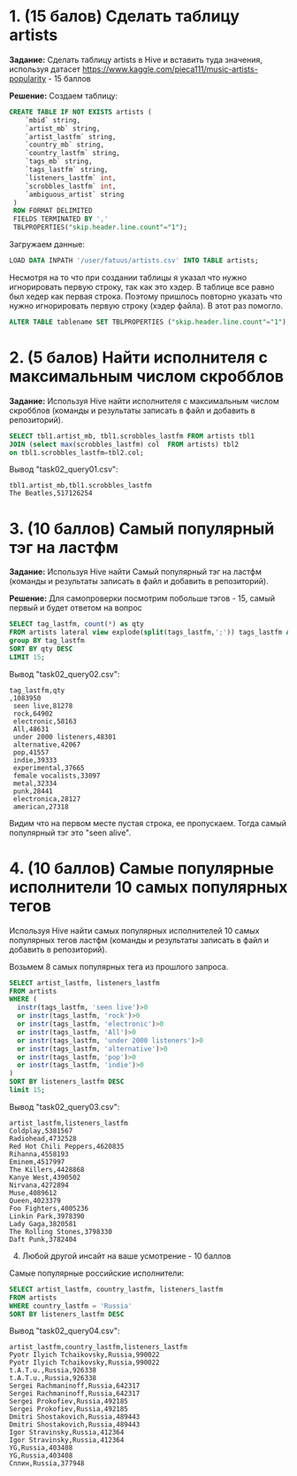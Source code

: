 # 1. (15 балов) Сделать таблицу artists
**Задание:**
Сделать таблицу artists в Hive и вставить туда значения, используя датасет
https://www.kaggle.com/pieca111/music-artists-popularity - 15 баллов

**Решение:**
Создаем таблицу:
```sql
CREATE TABLE IF NOT EXISTS artists (
    `mbid` string,
    `artist_mb` string,
    `artist_lastfm` string,
    `country_mb` string,
    `country_lastfm` string,
    `tags_mb` string,
    `tags_lastfm` string,
    `listeners_lastfm` int,
    `scrobbles_lastfm` int,
    `ambiguous_artist` string
 )
 ROW FORMAT DELIMITED
 FIELDS TERMINATED BY ','
 TBLPROPERTIES("skip.header.line.count"="1");
```

Загружаем данные:
```sql
LOAD DATA INPATH '/user/fatuus/artists.csv' INTO TABLE artists;
```


Несмотря на то что при создании таблицы я указал что нужно игнорировать первую строку, так как это хэдер. В таблице все равно был хедер как первая строка. Поэтому пришлось повторно указать что нужно игнорировать первую строку (хэдер файла). В этот раз помогло.
```sql
ALTER TABLE tablename SET TBLPROPERTIES ("skip.header.line.count"="1");
```

# 2. (5 балов) Найти исполнителя с максимальным числом скробблов
**Задание:**
Используя Hive найти исполнителя с максимальным числом скробблов (команды и результаты записать в файл и добавить в репозиторий).

```sql
SELECT tbl1.artist_mb, tbl1.scrobbles_lastfm FROM artists tbl1
JOIN (select max(scrobbles_lastfm) col  FROM artists) tbl2
on tbl1.scrobbles_lastfm=tbl2.col;
```
Вывод "task02_query01.csv":
```
tbl1.artist_mb,tbl1.scrobbles_lastfm
The Beatles,517126254
```

# 3. (10 баллов) Самый популярный тэг на ластфм

**Задание:**
Используя Hive найти Самый популярный тэг на ластфм (команды и результаты записать в файл и добавить в репозиторий).

**Решение:**
Для самопроверки посмотрим побольше тэгов - 15, самый первый и будет ответом на вопрос
```sql
SELECT tag_lastfm, count(*) as qty
FROM artists lateral view explode(split(tags_lastfm,';')) tags_lastfm AS tag_lastfm 
group BY tag_lastfm
SORT BY qty DESC
LIMIT 15;
```

Вывод "task02_query02.csv":
```
tag_lastfm,qty
,1083950
 seen live,81278
 rock,64902
 electronic,58163
 All,48631
 under 2000 listeners,48301
 alternative,42067
 pop,41557
 indie,39333
 experimental,37665
 female vocalists,33097
 metal,32334
 punk,28441
 electronica,28127
 american,27318
```
Видим что на первом месте пустая строка, ее пропускаем. Тогда самый популярный тэг это "seen alive".

# 4. (10 баллов) Самые популярные исполнители 10 самых популярных тегов 

Используя Hive найти самых популярных исполнителей 10 самых популярных тегов ластфм (команды и результаты записать в файл и добавить в репозиторий).

Возьмем 8 самых популярных тега из прошлого запроса.
```sql
SELECT artist_lastfm, listeners_lastfm
FROM artists
WHERE (
  instr(tags_lastfm, 'seen live')>0 
  or instr(tags_lastfm, 'rock')>0
  or instr(tags_lastfm, 'electronic')>0
  or instr(tags_lastfm, 'All')>0
  or instr(tags_lastfm, 'under 2000 listeners')>0
  or instr(tags_lastfm, 'alternative')>0
  or instr(tags_lastfm, 'pop')>0
  or instr(tags_lastfm, 'indie')>0
)
SORT BY listeners_lastfm DESC
limit 15;
```

Вывод "task02_query03.csv":
```
artist_lastfm,listeners_lastfm
Coldplay,5381567
Radiohead,4732528
Red Hot Chili Peppers,4620835
Rihanna,4558193
Eminem,4517997
The Killers,4428868
Kanye West,4390502
Nirvana,4272894
Muse,4089612
Queen,4023379
Foo Fighters,4005236
Linkin Park,3978390
Lady Gaga,3820581
The Rolling Stones,3798330
Daft Punk,3782404

```

4. Любой другой инсайт на ваше усмотрение - 10 баллов

Самые популярные российские исполнители:
```sql
SELECT artist_lastfm, country_lastfm, listeners_lastfm
FROM artists 
WHERE country_lastfm = 'Russia'
SORT BY listeners_lastfm DESC
```

Вывод "task02_query04.csv": 
```
artist_lastfm,country_lastfm,listeners_lastfm
Pyotr Ilyich Tchaikovsky,Russia,990022
Pyotr Ilyich Tchaikovsky,Russia,990022
t.A.T.u.,Russia,926338
t.A.T.u.,Russia,926338
Sergei Rachmaninoff,Russia,642317
Sergei Rachmaninoff,Russia,642317
Sergei Prokofiev,Russia,492185
Sergei Prokofiev,Russia,492185
Dmitri Shostakovich,Russia,489443
Dmitri Shostakovich,Russia,489443
Igor Stravinsky,Russia,412364
Igor Stravinsky,Russia,412364
YG,Russia,403408
YG,Russia,403408
Сплин,Russia,377948
```
